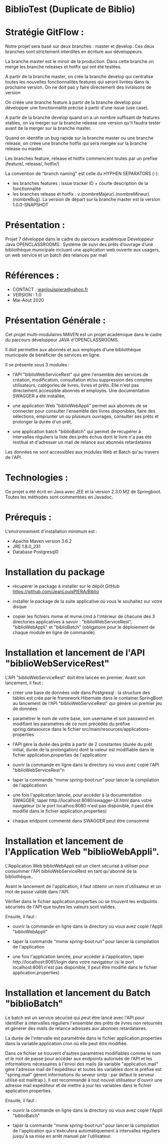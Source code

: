 
# BiblioTest (Duplicate de Biblio)

# Stratégie GitFlow :

Notre projet sera basé sur deux branches : master et develop. Ces deux branches sont strictement interdites en écriture aux développeurs.

La branche master est le miroir de la production. Dans cette branche on merge les branche releases et hotfix qui ont été testées. 

A partir de la branche master, on crée la branche develop qui centralise toutes les nouvelles fonctionnalités features qui seront livrées dans la prochaine version. On ne doit pas y faire directement des livraisons de version

On créée une branche feature à partir de la branche develop pour développer une fonctionnalité précise à partir d'une issue (use case).

A partir de la branche develop quand on a un nombre suffisant de features stables, on va merger sur la branche release une version qu'il faudra tester avant de la merger sur la branche master.

Quand on identifie un bug rapide sur la branche master ou une branche release, on créee une branche hotfix qui sera mergée sur la branche release ou master.

Les branches feature, release et hotfix commencent toutes par un prefixe (feature/, release/, hotfix/)

La convention de "branch naming" est celle du HYPHEN SEPARATORS (-):
- les branches features  : issue tracker ID + courte description de la fonctionnalité
- les branches release et hotfix : v.(nombreMajeur).(nombreMineur).(nombreBug). La version de départ sur la branche master est la version 1.0.0-SNAPSHOT

# Présentation :

Projet 7 développé dans le cadre du parcours académique Développeur Java OPENCLASSROOMS : Système de suivi des prêts d’ouvrage d’une bibliothèque municipale incluant une application web ouverte aux usagers, un web service et un batch des relances par mail 

# Références :

- CONTACT : jeanlouispiera@yahoo.fr
- VERSION : 1.0
- Mai-Aout 2020

# Présentation Générale :

Cet projet multi-modulaires MAVEN est un projet académique dans le cadre du parcours développeur JAVA d'OPENCLASSROOMS.

Il doit permettre aux abonnés et aux employés d'une bibliothèque municipale de bénéficier de services en ligne.

Il se présente sous 3 modules :

- l'API "biblioWebServiceRest" qui gère l'ensemble des services de création, modification, consultation et/ou suppression des comptes utilisateurs, catégories de livres, livres et prêts. Elle n'est pas directement accessible abonnés et employés. Une documentation SWAGGER a été installée,

- une application Web "biblioWebAppli" permet aux abonnés de se connecter pour consulter l'ensemble des livres disponibles, faire des sélections, emprunter un ou plusieurs ouvrages, consulter ses prêts et prolonger la durée d'un prêt,

- une application batch "biblioBatch" qui permet de récupérer à intervalles réguliers la liste des prêts échus dont le livre n'a pas été restitué et d'adresser un mail de relance aux abonnés retardataires
 	
Les données ne sont accessibles aux modules Web et Batch qu'au travers de l'API.
 

# Technologies : 
Ce projet a été écrit en Java avec JEE et la version 2.3.0.M2 de Springboot. Toutes les méthodes sont commentées en Javadoc.

# Prérequis : 
L'environnement d'installation minimum est :
- Apache Maven version 3.6.2
- JRE 1.8.0_231
- Database Postgresql0

# Installation du package

- récupérer le package à installer sur le dépôt GitHub https://github.com/JeanLouisPIERA/Biblio

- installer le package de la suite applicative où vous le souhaitez sur votre disque 

- copier les fichiers mvnw et mvnw.cmd à l'intérieur de chacune des 3 directories applicatives à savoir : "biblioWebServiceRest", "biblioWebAppli" et "biblioBatch" (obligatoire pour le déploiement de chaque module en ligne de commande).


# Installation et lancement de l'API "biblioWebServiceRest"
 
L'API "biblioWebServiceRest" doit être lancée en premier. Avant son lancement, il faut :

- créer une base de données vide dans Postgresql : la structure des tables est crée par le framework Hibernate dans le container SpringBoot au lancement de l'API "biblioWebServiceRest" qui génère un premier jeu de données

- paramétrer le nom de votre base, son username et son password en modifiant les paramètres de ce nom précédés du préfixe spring.datasource dans le fichier src/main/resources/applications-properties

- l'API gère la durée des prêts à partir de 2 constantes (durée du prêt initial, durée de la prolongation) dont la valeur est modifiable dans le fichier application.properties de l'applicationr
- ouvrir la commande en ligne dans la directory où vous avez copié l'API "biblioWebServiceRest"n
- taper la commande "mvnw spring-boot:run" pour lancer la compilation de l'applicationn
- une fois l'application lancée, pour accéder à la documentation SWAGGER, taper http://localhost:8080/swagger-UI.html dans votre navigateur (si le port localhos:8080 n'est pas disponible, il peut être modifié dans le fichier application.properties)

- chaque endpoint commenté dans SWAGGER peut être consommé


# Installation et lancement de l'Application Web "biblioWebAppli".
L'Application Web biblioWebAppli est un client sécurisé à utiliser pour consommer l'API biblioWebServiceRest en tant qu'abonné de la bibliothèque..

Avant le lancement de l'application, il faut obtenir un nom d'utilisateur et un mot de passe validé dans l'API.

Vérifier dans le fichier application.properties où se trouvent les endpoints sécurisés de l'API que toutes les valeurs sont valides.

Ensuite, il faut :

- ouvrir la commande en ligne dans la directory où vous avez copié l'Appli "biblioWebAppli"

- taper la commande "mvnw spring-boot:run" pour lancer la compilation de l'application

- une fois l'application lancée, pour accéder à l'application, taper http://localhost:8081/login dans votre navigateur (si le port localhost:8081 n'est pas disponible, il peut être modifié dans le fichier application.properties)


# Installation et lancement du Batch "biblioBatch"

Le batch est un service sécurisé qui peut être lancé avec l'API pour identifier à intervalles réguliers l'ensemble des prêts de livres non retournés et générer des mails de relance adressés aux abonnés retardataires.

La durée de l'intervalle est paramétrée dans le fichier application.properties dans la variable application.cron où elle peut être modifiée.

Dans ce fichier se trouvent d'autres paramètres modifiables comme le nom et le mot de passe pour accéder aux endpoints autorisés de l'API et les informations nécessaires à l'envoi des mails (la variable "application.mail" gère l'adresse mail de l'expéditeur et toutes les variables dont le préfixe est "spring.mail" gèrent informations du seveur smtp : par défaut le serveur utilisé est mailtrap.). Il est recommandé à tout nouvel utilisateur d'ouvrir une adresse mail expéditeur et de mettre à jour les variables dans le fichier application.properties.

Ensuite, il faut :

- ouvrir la commande en ligne dans la directory où vous avez copié l'Appli "biblioBatch"

- taper la commande "mvnw spring-boot:run" pour lancer la compilation de l'application qui s'éxécutera automatiquement à intervalles réguliers jusqu'à sa mise en arrêt manuel par l'utilisateur. 













